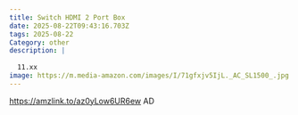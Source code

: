 ```yaml
---
title: Switch HDMI 2 Port Box
date: 2025-08-22T09:43:16.703Z
tags: 2025-08-22
Category: other
description: |
  
  11.xx
image: https://m.media-amazon.com/images/I/71gfxjv5IjL._AC_SL1500_.jpg
---
```

https://amzlink.to/az0yLow6UR6ew
AD